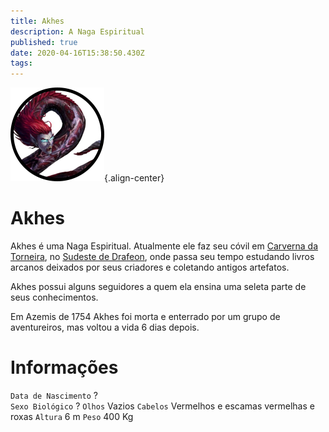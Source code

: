 ```yaml
---
title: Akhes
description: A Naga Espiritual
published: true
date: 2020-04-16T15:38:50.430Z
tags: 
---
```


![naga_espiritual_-_token.png](/uploads/retratos/naga_espiritual_-_token.png){.align-center}

# Akhes
Akhes é uma Naga Espiritual. Atualmente ele faz seu cóvil em [Carverna da Torneira](/lugares/plano-material/drafeon/sudeste-de-drafeon/caverna-da-torneira), no [Sudeste de Drafeon](/lugares/plano-material/drafeon/sudeste-de-drafeon), onde passa seu tempo estudando livros arcanos deixados por seus criadores e coletando antigos artefatos.

Akhes possui alguns seguidores a quem ela ensina uma seleta parte de seus conhecimentos.

Em Azemis de 1754 Akhes foi morta e enterrado por um grupo de aventureiros, mas voltou a vida 6 dias depois.

# Informações
`Data de Nascimento` ?  
`Sexo Biológico` ?
`Olhos` Vazios
`Cabelos` Vermelhos e escamas vermelhas e roxas
`Altura` 6 m
`Peso` 400 Kg